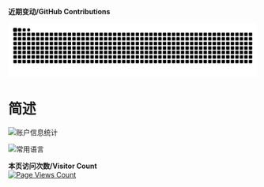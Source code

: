 **近期变动/GitHub Contributions**

<picture>
  <source media="(prefers-color-scheme: dark)" srcset="https://raw.githubusercontent.com/Ne-GH/Ne-GH/output/github-contribution-grid-snake-dark.svg" />
  <source media="(prefers-color-scheme: light)" srcset="https://raw.githubusercontent.com/Ne-GH/Ne-GH/output/github-contribution-grid-snake.svg" />
  <img alt="github-snake" src="https://raw.githubusercontent.com/Ne-GH/Ne-GH/output/github-contribution-grid-snake.svg" />
</picture> 

# 简述
![账户信息统计](https://github-stats.ubrong.com/api?username=Ne-GH&show_icons=true)

![常用语言](https://github-stats.ubrong.com/api/top-langs/?username=Ne-GH&layout=compact) 


**本页访问次数/Visitor Count**  
[![Page Views Count](https://badges.toozhao.com/badges/01HAYRJXD6AP6P8JYY4MBHZ5A6/green.svg)](https://badges.toozhao.com/stats/01HAYRJXD6AP6P8JYY4MBHZ5A6 "Get your own page views count badge on badges.toozhao.com")

